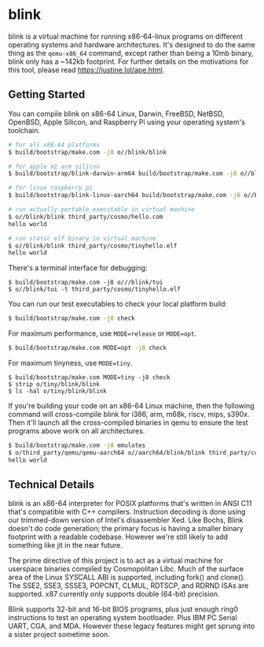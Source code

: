 # blink

blink is a virtual machine for running x86-64-linux programs on different
operating systems and hardware architectures. It's designed to do the
same thing as the `qemu-x86_64` command, except rather than being a 10mb
binary, blink only has a ~142kb footprint. For further details on the
motivations for this tool, please read <https://justine.lol/ape.html>.

## Getting Started

You can compile blink on x86-64 Linux, Darwin, FreeBSD, NetBSD, OpenBSD,
Apple Silicon, and Raspberry Pi using your operating system's toolchain.

```sh
# for all x86-64 platforms
$ build/bootstrap/make.com -j8 o//blink/blink

# for apple m1 arm silicon
$ build/bootstrap/blink-darwin-arm64 build/bootstrap/make.com -j8 o//blink/blink

# for linux raspberry pi
$ build/bootstrap/blink-linux-aarch64 build/bootstrap/make.com -j8 o//blink/blink

# run actually portable executable in virtual machine
$ o//blink/blink third_party/cosmo/hello.com
hello world

# run static elf binary in virtual machine
$ o//blink/blink third_party/cosmo/tinyhello.elf
hello world
```

There's a terminal interface for debugging:

```
$ build/bootstrap/make.com -j8 o///blink/tui
$ o//blink/tui -t third_party/cosmo/tinyhello.elf
```

You can run our test executables to check your local platform build:

```sh
$ build/bootstrap/make.com -j8 check
```

For maximum performance, use `MODE=release` or `MODE=opt`.

```sh
$ build/bootstrap/make.com MODE=opt -j8 check
```

For maximum tinyness, use `MODE=tiny`.

```
$ build/bootstrap/make.com MODE=tiny -j8 check
$ strip o/tiny/blink/blink
$ ls -hal o/tiny/blink/blink
```

If you're building your code on an x86-64 Linux machine, then the
following command will cross-compile blink for i386, arm, m68k, riscv,
mips, s390x. Then it'll launch all the cross-compiled binaries in qemu
to ensure the test programs above work on all architectures.

```sh
$ build/bootstrap/make.com -j8 emulates
$ o/third_party/qemu/qemu-aarch64 o//aarch64/blink/blink third_party/cosmo/hello.com
hello world
```

## Technical Details

blink is an x86-64 interpreter for POSIX platforms that's written in
ANSI C11 that's compatible with C++ compilers. Instruction decoding is
done using our trimmed-down version of Intel's disassembler Xed. Like
Bochs, Blink doesn't do code generation; the primary focus is having a
smaller binary footprint with a readable codebase. However we're still
likely to add something like jit in the near future.

The prime directive of this project is to act as a virtual machine for
userspace binaries compiled by Cosmopolitan Libc. Much of the surface
area of the Linux SYSCALL ABI is supported, including fork() and
clone(). The SSE2, SSE3, SSSE3, POPCNT, CLMUL, RDTSCP, and RDRND ISAs
are supported. x87 currently only supports double (64-bit) precision.

Blink supports 32-bit and 16-bit BIOS programs, plus just enough ring0
instructions to test an operating system bootloader. Plus IBM PC Serial
UART, CGA, and MDA. However these legacy features might get sprung into
a sister project sometime soon.
